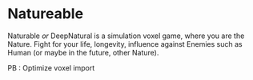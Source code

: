 # Natureable
Naturable *or* DeepNatural is a simulation voxel game, where you are the Nature.
Fight for your life, longevity, influence against Enemies such as Human (or maybe in the future, other Nature).  


PB : Optimize voxel import

<!--
 * [ ] SimField
 * [ ] Choose Nature
 * [ ] Shot Nature
 * [ ] Sumulatara
 * [ ] DeepNatural  
-->

